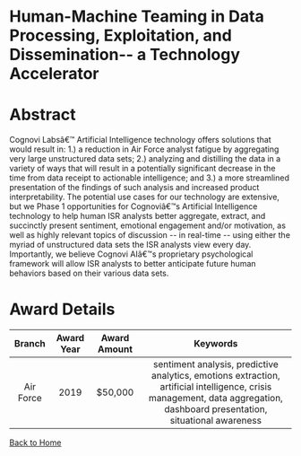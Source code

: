 
Human-Machine Teaming in Data Processing, Exploitation, and Dissemination-- a Technology Accelerator
====================================================================================================

# Abstract


Cognovi Labsâ€™ Artificial Intelligence technology offers solutions that would result in: 1.) a reduction in Air Force analyst fatigue by aggregating very large unstructured data sets; 2.) analyzing and distilling the data in a variety of ways that will result in a potentially significant decrease in the time from data receipt to actionable intelligence; and 3.) a more streamlined presentation of the findings of such analysis and increased product interpretability. The potential use cases for our technology are extensive, but we Phase 1 opportunities for Cognoviâ€™s Artificial Intelligence technology to help human ISR analysts better aggregate, extract, and succinctly present sentiment, emotional engagement and/or motivation, as well as highly relevant topics of discussion -- in real-time -- using either the myriad of unstructured data sets the ISR analysts view every day. Importantly, we believe Cognovi AIâ€™s proprietary psychological framework will allow ISR analysts to better anticipate future human behaviors based on their various data sets.  

# Award Details

|Branch|Award Year|Award Amount|Keywords|
| :---: | :---: | :---: | :---: |
|Air Force|2019|$50,000|sentiment analysis, predictive analytics, emotions extraction, artificial intelligence, crisis management, data aggregation, dashboard presentation, situational awareness|
  
  


[Back to Home](https://github.com/chrischow/dod_sbir_awards/DJ/#1438)